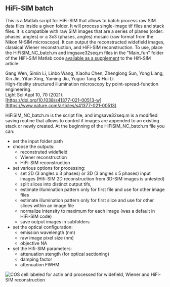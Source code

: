## HiFi-SIM batch

This is a Matlab script for HiFi-SIM that allows to batch process raw SIM data files inside a given folder. It will process single-image tif files and stack files. It is compatible with raw SIM images that are a series of planes (order: phases, angles) or a 3x3 (phases, angles) mosaic (raw format from the Nikon N-SIM microscope). It can output the reconstructed widefield images, classical Wiener reconstruction, and HiFi-SIM reconstruction.
To use, place the HiFiSIM_NC_batch.m and imgsave32seq.m files in the "Main_fun" folder of the HiFi-SIM Matlab code [available as a supplement](https://www.nature.com/articles/s41377-021-00513-w#Sec15) to the Hifi-SIM article:

Gang Wen, Simin Li, Linbo Wang, Xiaohu Chen, Zhenglong Sun, Yong Liang, Xin Jin, Yifan Xing, Yaming Jiu, Yuguo Tang & Hui Li.  
High-fidelity structured illumination microscopy by point-spread-function engineering.  
Light Sci Appl 10, 70 (2021).  
[https://doi.org/10.1038/s41377-021-00513-w](https://www.nature.com/articles/s41377-021-00513)

HiFiSIM_NC_batch.m is the script file, and imgsave32seq.m is a modified saving routine that allows to control if images are appended to an existing stack or newly created. At the beginning of the HiFiSIM_NC_batch.m file you can:
- set the input folder path
- choose the outputs:
  - reconstruted widefield
  - Wiener reconstruction
  - HiFi-SIM reconstruction
- set various options for processing:
  - set 2D (3 angles x 3 phases) or 3D (3 angles x 5 phases) input images (Hifi-SIM 2D reconstruction from 3D-SIM images is untested)
  - split slices into distinct output tifs,
  - estimate illumination pattern only for first file and use for other image files
  - estimate illumination pattern only for first slice and use for other slices within an image file
  - normalize intensity to maximum for each image (was a default in HiFi-SIM code)
  - save output images in subfolders
- set the optical configuration:
  - emission wavelength (nm)
  - raw image pixel size (nm)
  - objective NA
- set the Hifi-SIM parameters:
    - attenuation stength (for optical sectioning)
    - damping factor
    - attenuation FWHM
 
 ![COS cell labeled for actin and processed for widefield, Wiener and HiFi-SIM reconstruction](https://www.neurocytolab.org/up/HiFi-SIM_github.gif)
